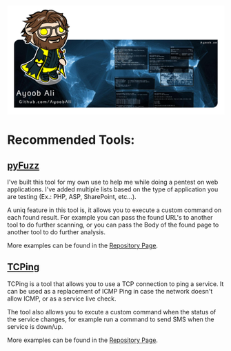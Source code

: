 ![Banner](banner-avatar-tr.png)

# Recommended Tools:

## [pyFuzz](https://github.com/AyoobAli/pyfuzz)

I've built this tool for my own use to help me while doing a pentest on web applications. I've added multiple lists based on the type of application you are testing (Ex.: PHP, ASP, SharePoint, etc...).

A uniq feature in this tool is, it allows you to execute a custom command on each found result. For example you can pass the found URL's to another tool to do further scanning, or you can pass the Body of the found page to another tool to do further analysis.

More examples can be found in the [Repository Page](https://github.com/AyoobAli/pyfuzz#usage).


## [TCPing](https://github.com/AyoobAli/TCPing)

TCPing is a tool that allows you to use a TCP connection to ping a service. It can be used as a replacement of ICMP Ping in case the network doesn't allow ICMP, or as a service live check.

The tool also allows you to excute a custom command when the status of the service changes, for example run a command to send SMS when the service is down/up.

More examples can be found in the [Repository Page](https://github.com/AyoobAli/TCPing#usage).
